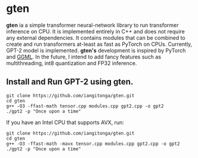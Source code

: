 # gten
**gten** ia a simple transformer neural-network library to run transformer inference on CPU. It
is implemented entirely in C++ and does not require any external dependencies. It contains
modules that can be combined to create and run transformers at-least as fast as PyTorch on CPUs.
Currently, GPT-2 model is implemented. **gten's** development is inspired by PyTorch and
[GGML](https://github.com/ggerganov/ggml). In the future, I intend to add fancy features such as
multithreading, int8 quantization and FP32 inference.


## Install and Run GPT-2 using gten.
```
git clone https://github.com/iangitonga/gten.git
cd gten
g++ -O3 -ffast-math tensor.cpp modules.cpp gpt2.cpp -o gpt2
./gpt2 -p "Once upon a time"
```

If you have an Intel CPU that supports AVX, run:
```
git clone https://github.com/iangitonga/gten.git
cd gten
g++ -O3 -ffast-math -mavx tensor.cpp modules.cpp gpt2.cpp -o gpt2
./gpt2 -p "Once upon a time"
```
